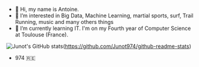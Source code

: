 - 👋 Hi, my name is Antoine. 
- 👀 I’m interested in Big Data, Machine Learning, martial sports, surf, Trail Running, music and many others things
- 🌱 I’m currently learning IT. I'm on my Fourth year of Computer Science at Toulouse (France).

![Junot's GitHub stats](https://github-readme-stats.vercel.app/api?username=Junot974&count_private=true&show_icons=true)(https://github.com/Junot974/github-readme-stats)

- 974 🇷🇪
